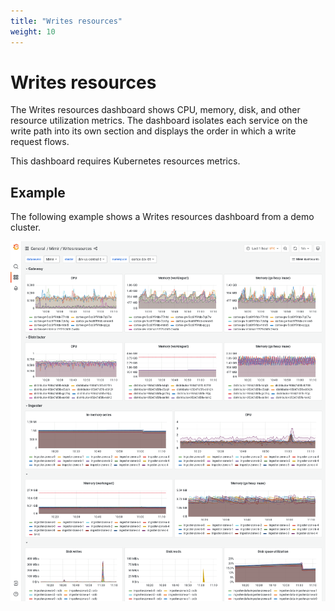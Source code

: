 ```yaml
---
title: "Writes resources"
weight: 10
---
```


# Writes resources

The Writes resources dashboard shows CPU, memory, disk, and other resource utilization metrics.
The dashboard isolates each service on the write path into its own section and displays the order in which a write request flows.

This dashboard requires Kubernetes resources metrics.

## Example

The following example shows a Writes resources dashboard from a demo cluster.

![Grafana Mimir writes resources dashboard](../../../images/dashboards/mimir-writes-resources.png)
